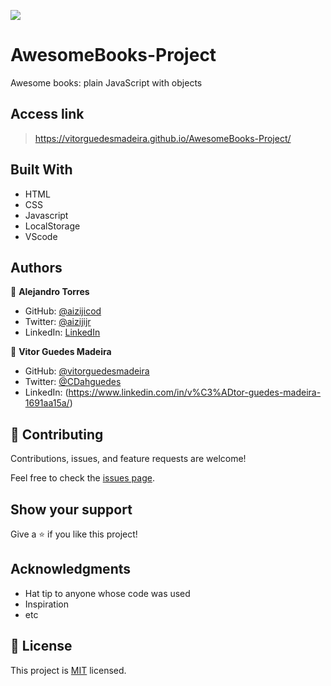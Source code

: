![](https://img.shields.io/badge/Microverse-blueviolet)
# AwesomeBooks-Project
Awesome books: plain JavaScript with objects

## Access link

> https://vitorguedesmadeira.github.io/AwesomeBooks-Project/

## Built With

- HTML
- CSS
- Javascript
- LocalStorage
- VScode

## Authors

👤 **Alejandro Torres**

- GitHub: [@aizijicod](https://github.com/aizjicod)
- Twitter: [@aizijijr](https://twitter.com/aizijijr)
- LinkedIn: [LinkedIn](https://www.linkedin.com/in/aiziji/)


👤 **Vitor Guedes Madeira**

- GitHub: [@vitorguedesmadeira](https://github.com/VitorGuedesMadeira)
- Twitter: [@CDahguedes](https://twitter.com/CDahguedes)
- LinkedIn: (https://www.linkedin.com/in/v%C3%ADtor-guedes-madeira-1691aa15a/)

## 🤝 Contributing

Contributions, issues, and feature requests are welcome!

Feel free to check the [issues page](../../issues/).

## Show your support

Give a ⭐️ if you like this project!

## Acknowledgments

- Hat tip to anyone whose code was used
- Inspiration
- etc

## 📝 License

This project is [MIT](./MIT.md) licensed.